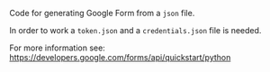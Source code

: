 Code for generating Google Form from a `json` file.

In order to work a `token.json` and a `credentials.json` file is needed.

For more information see: https://developers.google.com/forms/api/quickstart/python
